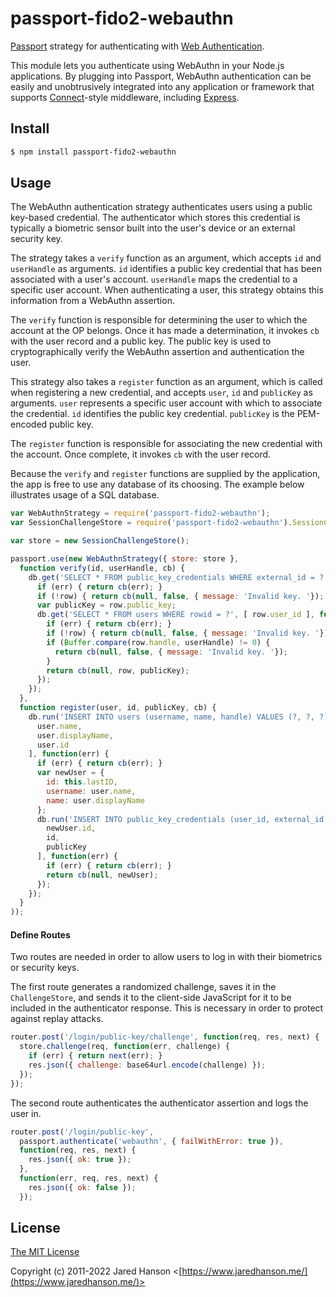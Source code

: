 # passport-fido2-webauthn

[Passport](https://www.passportjs.org/) strategy for authenticating
with [Web Authentication](https://www.w3.org/TR/webauthn-2/).

This module lets you authenticate using WebAuthn in your Node.js applications.
By plugging into Passport, WebAuthn authentication can be easily and
unobtrusively integrated into any application or framework that supports
[Connect](https://github.com/senchalabs/connect#readme)-style middleware,
including [Express](https://expressjs.com/).

## Install

```sh
$ npm install passport-fido2-webauthn
```

## Usage

The WebAuthn authentication strategy authenticates users using a public
key-based credential.  The authenticator which stores this credential is
typically a biometric sensor built into the user's device or an external
security key.

The strategy takes a `verify` function as an argument, which accepts `id` and
`userHandle` as arguments.  `id` identifies a public key credential that has
been associated with a user's account.  `userHandle` maps the credential to a
specific user account.  When authenticating a user, this strategy obtains this
information from a WebAuthn assertion.

The `verify` function is responsible for determining the user to which the
account at the OP belongs.  Once it has made a determination, it invokes `cb`
with the user record and a public key.  The public key is used to
cryptographically verify the WebAuthn assertion and authentication the user.

This strategy also takes a `register` function as an argument, which is called
when registering a new credential, and accepts `user`, `id` and `publicKey` as
arguments.  `user` represents a specific user account with which to associate
the credential.  `id` identifies the public key credential.  `publicKey` is the
PEM-encoded public key.

The `register` function is responsible for associating the new credential with
the account.  Once complete, it invokes `cb` with the user record.

Because the `verify` and `register` functions are supplied by the application,
the app is free to use any database of its choosing.  The example below
illustrates usage of a SQL database.

```js
var WebAuthnStrategy = require('passport-fido2-webauthn');
var SessionChallengeStore = require('passport-fido2-webauthn').SessionChallengeStore;

var store = new SessionChallengeStore();

passport.use(new WebAuthnStrategy({ store: store },
  function verify(id, userHandle, cb) {
    db.get('SELECT * FROM public_key_credentials WHERE external_id = ?', [ id ], function(err, row) {
      if (err) { return cb(err); }
      if (!row) { return cb(null, false, { message: 'Invalid key. '}); }
      var publicKey = row.public_key;
      db.get('SELECT * FROM users WHERE rowid = ?', [ row.user_id ], function(err, row) {
        if (err) { return cb(err); }
        if (!row) { return cb(null, false, { message: 'Invalid key. '}); }
        if (Buffer.compare(row.handle, userHandle) != 0) {
          return cb(null, false, { message: 'Invalid key. '});
        }
        return cb(null, row, publicKey);
      });
    });
  },
  function register(user, id, publicKey, cb) {
    db.run('INSERT INTO users (username, name, handle) VALUES (?, ?, ?)', [
      user.name,
      user.displayName,
      user.id
    ], function(err) {
      if (err) { return cb(err); }
      var newUser = {
        id: this.lastID,
        username: user.name,
        name: user.displayName
      };
      db.run('INSERT INTO public_key_credentials (user_id, external_id, public_key) VALUES (?, ?, ?)', [
        newUser.id,
        id,
        publicKey
      ], function(err) {
        if (err) { return cb(err); }
        return cb(null, newUser);
      });
    });
  }
));
```

#### Define Routes

Two routes are needed in order to allow users to log in with their biometrics or
security keys.

The first route generates a randomized challenge, saves it in the
`ChallengeStore`, and sends it to the client-side JavaScript for it to be
included in the authenticator response.  This is necessary in order to protect
against replay attacks.

```js
router.post('/login/public-key/challenge', function(req, res, next) {
  store.challenge(req, function(err, challenge) {
    if (err) { return next(err); }
    res.json({ challenge: base64url.encode(challenge) });
  });
});
```

The second route authenticates the authenticator assertion and logs the user in.

```js
router.post('/login/public-key',
  passport.authenticate('webauthn', { failWithError: true }),
  function(req, res, next) {
    res.json({ ok: true });
  },
  function(err, req, res, next) {
    res.json({ ok: false });
  });
```

## License

[The MIT License](https://opensource.org/licenses/MIT)

Copyright (c) 2011-2022 Jared Hanson <[https://www.jaredhanson.me/](https://www.jaredhanson.me/)>
